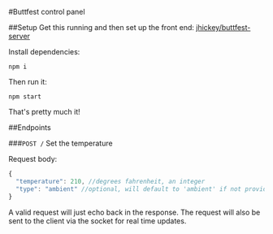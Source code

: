 #Buttfest control panel

##Setup
Get this running and then set up the front end: [jhickey/buttfest-server](https://github.com/jhickey/buttfest)

Install dependencies:
```
npm i
```

Then run it:
```
npm start
```

That's pretty much it!


##Endpoints

###`POST /` Set the temperature
 
Request body: 
 
 ```javascript
 {
   "temperature": 210, //degrees fahrenheit, an integer
   "type": "ambient" //optional, will default to 'ambient' if not provided
 }
 ```
 
 A valid request will just echo back in the response. The request will also be sent to the client via the socket for real time updates.
 
 